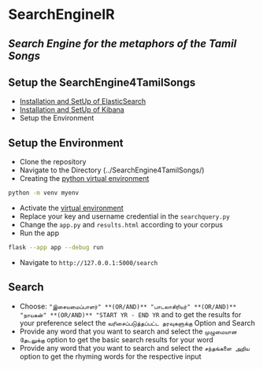 ﻿# SearchEngineIR
 ## _Search Engine for the metaphors of the Tamil Songs_
 
 ## Setup the SearchEngine4TamilSongs
 
 - [Installation and SetUp of ElasticSearch](https://www.elastic.co/guide/en/elasticsearch/reference/current/install-elasticsearch.html)
 - [Installation and SetUp of Kibana](https://www.elastic.co/guide/en/kibana/current/install.html)
 - Setup the Environment 
 
 ## Setup the Environment 
 
 - Clone the repository 
 - Navigate to the Directory (../SearchEngine4TamilSongs/)
 - Creating the [python virtual environment](https://docs.python.org/3/library/venv.html)
  ```sh
python -m venv myenv
```
  - Activate the [virtual environment](https://docs.python.org/3/library/venv.html#how-venvs-work)
  - Replace your key and username credential in the `searchquery.py` 
  - Change the `app.py` and `results.html` according to your corpus 
  - Run the app
  ```sh
flask --app app --debug run
```
  - Navigate to ```http://127.0.0.1:5000/search```
 
 ## Search 
 
  - Choose: `"இசையமைப்பாளர்" **(OR/AND)** "பாடலாசிரியர்" **(OR/AND)** "நாயகன்" **(OR/AND)** "START YR - END YR` and to get the results for your preference select the `வரிசைப்படுத்தப்பட்ட தரவுகளுக்கு` Option and Search 
  - Provide any word that you want to search and select the `முழுமையான தேடலுக்கு` option to get the basic search results for your word
  - Provide any word that you want to search and select the `சந்தங்களை அறிய` option to get the rhyming words for the respective input 
